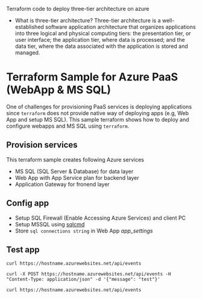 Terraform code to deploy three-tier architecture on azure

- What is three-tier architecture?
  Three-tier architecture is a well-established software application architecture that organizes applications into three logical and physical computing tiers: the presentation tier, or user interface; the application tier, where data is processed; and the data tier, where the data associated with the application is stored and managed.

# Terraform Sample for Azure PaaS (WebApp & MS SQL)

One of challenges for provisioning PaaS services is deploying applications since `terraform` does not provide native way of deploying apps (e.g, Web App and setup MS SQL). This sample terraform shows how to deploy and configure webapps and MS SQL using `terraform`.



## Provision services

This terraform sample creates following Azure services

- MS SQL (SQL Server & Database) for data layer
- Web App with App Service plan for backend layer
- Application Gateway for fronend layer



## Config app

- Setup SQL Firewall (Enable Accessing Azure Services) and client PC
- Setup MSSQL using [sqlcmd](https://docs.microsoft.com/en-us/sql/tools/sqlcmd-utility?view=sql-server-ver15)
- Store `sql connections string` in Web App _app_settings_ 

## Test app

```
curl https://hostname.azurewebsites.net/api/events

curl -X POST https://hostname.azurewebsites.net/api/events -H "Content-Type: application/json" -d '{"message": "test"}'

curl https://hostname.azurewebsites.net/api/events
```